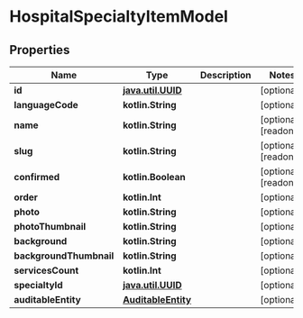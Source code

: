 
# HospitalSpecialtyItemModel

## Properties
Name | Type | Description | Notes
------------ | ------------- | ------------- | -------------
**id** | [**java.util.UUID**](java.util.UUID.md) |  |  [optional]
**languageCode** | **kotlin.String** |  |  [optional]
**name** | **kotlin.String** |  |  [optional] [readonly]
**slug** | **kotlin.String** |  |  [optional] [readonly]
**confirmed** | **kotlin.Boolean** |  |  [optional] [readonly]
**order** | **kotlin.Int** |  |  [optional]
**photo** | **kotlin.String** |  |  [optional]
**photoThumbnail** | **kotlin.String** |  |  [optional]
**background** | **kotlin.String** |  |  [optional]
**backgroundThumbnail** | **kotlin.String** |  |  [optional]
**servicesCount** | **kotlin.Int** |  |  [optional]
**specialtyId** | [**java.util.UUID**](java.util.UUID.md) |  |  [optional]
**auditableEntity** | [**AuditableEntity**](AuditableEntity.md) |  |  [optional]



